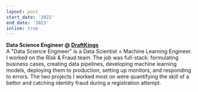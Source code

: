 ```yaml
---
layout: post
start_date: '2022'
end_date: '2023'
inline: true
---
```


**Data Science Engineer @ [DraftKings](https://www.draftkings.com)**  
A "Data Science Engineer" is a Data Scientist + Machine Learning Engineer.  
I worked on the Risk & Fraud team. The job was full-stack: formulating business cases, creating data pipelines, developing machine learning models, deploying them to production, setting up monitors, and responding to errors. The two projects I worked most on were quantifying the skill of a bettor and catching identity fraud during a registration attempt.
